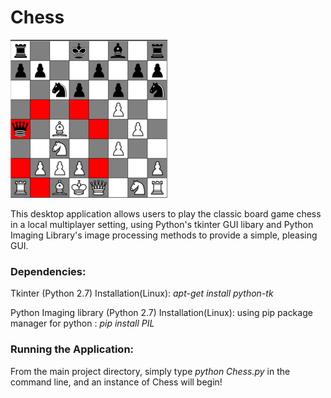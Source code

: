 # Chess
![alt text](chess_example.png "Screenshot of a game in progress")

This desktop application allows users to play the classic board game chess in a local multiplayer setting, using Python's tkinter GUI libary and Python Imaging Library's image processing methods to provide a simple, pleasing GUI.

### Dependencies:
  Tkinter (Python 2.7)
    Installation(Linux): *apt-get install python-tk*
    
  Python Imaging library (Python 2.7)
    Installation(Linux): using pip package manager for python : *pip install PIL*
    
### Running the Application:
From the main project directory, simply type *python Chess.py* in the command line, and an instance of Chess will begin!
